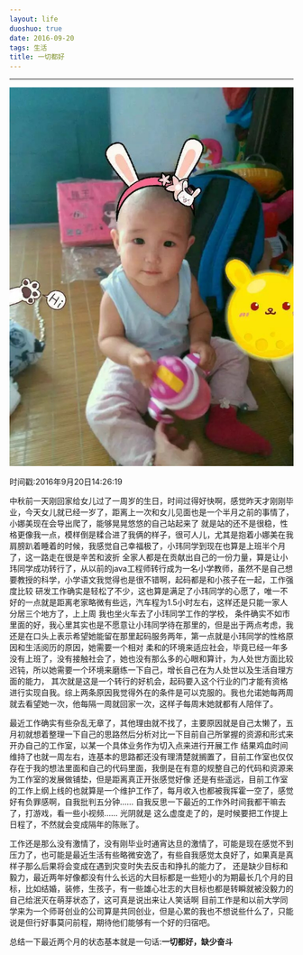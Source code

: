 ```yaml
---
layout: life
duoshuo: true
date: 2016-09-20
tags: 生活
title: 一切都好
---
```


******

![nami](/life/2016/2016res/nami.jpg)

时间戳:2016年9月20日14:26:19

  中秋前一天刚回家给女儿过了一周岁的生日，时间过得好快啊，感觉昨天才刚刚毕业，今天女儿就已经一岁了，距离上一次和女儿见面也是一个半月之前的事情了，小娜美现在会导出爬了，能够晃晃悠悠的自己站起来了
  就是站的还不是很稳，性格更像我一点，模样倒是糅合进了我俩的样子，很可人儿，尤其是抱着小娜美在我肩膀趴着睡着的时候，我感觉自己幸福极了，小玮同学到现在也算是上班半个月了，这一路走在很是辛苦和波折
  全家人都是在贡献出自己的一份力量，算是让小玮同学成功转行了，从以前的java工程师转行成为一名小学教师，虽然不是自己想要教授的科学，小学语文我觉得也是很不错啊，起码都是和小孩子在一起，工作强度比较
  研发工作确实是轻松了不少，这也算是满足了小玮同学的心愿了，唯一不好的一点就是距离老家略微有些远，汽车程为1.5小时左右，这样还是只能一家人分居三个地方了，上上周 我也坐火车去了小玮同学工作的学校，
  条件确实不如市里面的好，我心里其实也是不愿意让小玮同学待在那里的，但是出于两点考虑，我还是在口头上表示希望她能留在那里起码服务两年，第一点就是小玮同学的性格原因和生活阅历的原因，她需要一个相对
  柔和的环境来适应社会，毕竟已经一年多没有上班了，没有接触社会了，她也没有那么多的心眼和算计，为人处世方面比较迟钝，所以她需要一个环境来磨练一下自己，增长自己在为人处世以及生活自理方面的能力，
  其次就是这是一个转行的好机会，起码要入这个行业的门才能有资格进行实现自我。综上两条原因我觉得外在的条件是可以克服的。我也允诺她每两周就去看望她一次，他每隔一周就回家一次，这样子每周末她就都有人陪伴了。


  最近工作确实有些杂乱无章了，其他理由就不找了，主要原因就是自己太懒了，五月初就想着整理一下自己的思路然后分析对比一下目前自己所掌握的资源和形式来开办自己的工作室，以某一个具体业务作为切入点来进行开展工作
  结果鸡血时间维持了也就一周左右，连基本的思路都还没有理清楚就搁置了，目前工作室也仅仅存在于我的想法里面和自己的代码里面，我倒是在有意的规整自己的代码和资源来为工作室的发展做铺垫，但是距离真正开张感觉好像
  还是有些遥远，目前工作室的工作上纲上线的也就算是一个维护工作了，每月收入也都被我挥霍一空了，感觉好有负罪感啊，自我批判五分钟…… 自我反思一下最近的工作外时间我都干嘛去了，打游戏，看一些小视频…… 光阴就是
  这么虚度走了的，是时候要把工作提上日程了，不然就会变成隔年的陈账了。

  工作还是那么没有激情了，没有刚毕业时通宵达旦的激情了，可能是现在感觉不到压力了，也可能是最近生活有些略微安逸了，有些自我感觉太良好了，如果真是真样子那么后果将会变成在遇到灾变时失去反击和挣扎的能力了，
  还是缺少目标和毅力，最近两年好像都没有什么长远的大目标都是一些短小的为期最长几个月的目标，比如结婚，装修，生孩子，有一些雄心壮志的大目标也都是转瞬就被没毅力的自己给泯灭在萌芽状态了，这可真是说出来让人笑话啊
  目前工作是和以前大学同学来为一个师哥创业的公司算是共同创业，但是心累的我也不想说些什么了，只能说是但行好事莫问前程，期待他们能够有一个好的归宿吧。

  总结一下最近两个月的状态基本就是一句话:**一切都好，缺少奋斗**
